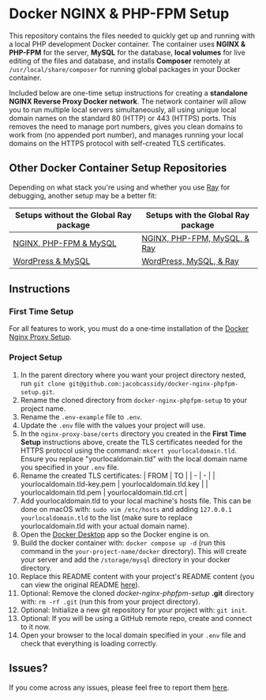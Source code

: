 # Docker NGINX & PHP-FPM Setup

This repository contains the files needed to quickly get up and running with a local PHP development Docker container. The container uses __NGINX & PHP-FPM__ for the server, __MySQL__ for the database, __local volumes__ for live editing of the files and database, and installs __Composer__ remotely at `/usr/local/share/composer` for running global packages in your Docker container.

Included below are one-time setup instructions for creating a __standalone NGINX Reverse Proxy Docker network__. The network container will allow you to run multiple local servers simultaneously, all using unique local domain names on the standard 80 (HTTP) or 443 (HTTPS) ports. This removes the need to manage port numbers, gives you clean domains to work from (no appended port number), and manages running your local domains on the HTTPS protocol with self-created TLS certificates.

## Other Docker Container Setup Repositories

Depending on what stack you're using and whether you use [Ray](https://myray.app/) for debugging, another setup may be a better fit:

| Setups without the Global Ray package| Setups with the Global Ray package |
| - | - |
| [NGINX, PHP-FPM & MySQL](https://github.com/jacobcassidy/docker-nginx-phpfpm-setup) | [NGINX, PHP-FPM, MySQL, & Ray](https://github.com/jacobcassidy/docker-nginx-phpfpm-ray-setup) |
| [WordPress & MySQL](https://github.com/jacobcassidy/docker-wordpress-setup) | [WordPress, MySQL, & Ray](https://github.com/jacobcassidy/docker-wordpress-ray-setup) |

## Instructions

### First Time Setup

For all features to work, you must do a one-time installation of the [Docker Nginx Proxy Setup](https://github.com/jacobcassidy/docker-nginx-proxy-setup).

### Project Setup

1. In the parent directory where you want your project directory nested, run `git clone git@github.com:jacobcassidy/docker-nginx-phpfpm-setup.git`.
2. Rename the cloned directory from `docker-nginx-phpfpm-setup` to your project name.
3. Rename the `.env-example` file to `.env`.
4. Update the `.env` file with the values your project will use.
5. In the `nginx-proxy-base/certs` directory you created in the __First Time Setup__ instructions above, create the TLS certificates needed for the HTTPS protocol using the command: `mkcert yourlocaldomain.tld`. Ensure you replace "yourlocaldomain.tld" with the local domain name you specified in your `.env` file.
6. Rename the created TLS certificates:
    | FROM | TO |
    | - | - |
    | yourlocaldomain.tld-key.pem | yourlocaldomain.tld.key |
    | yourlocaldomain.tld.pem | yourlocaldomain.tld.crt |
7. Add yourlocaldomain.tld to your local machine's hosts file. This can be done on macOS with: `sudo vim /etc/hosts` and adding `127.0.0.1 yourlocaldomain.tld` to the list (make sure to replace yourlocaldomain.tld with your actual domain name).
8. Open the [Docker Desktop](https://www.docker.com/products/docker-desktop/) app so the Docker engine is on.
9. Build the docker container with: `docker compose up -d` (run this command in the `your-project-name/docker` directory). This will create your server and add the `/storage/mysql` directory in your docker directory.
10. Replace this README content with your project's README content (you can view the original README [here](https://github.com/jacobcassidy/docker-nginx-phpfpm-setup)).
11. Optional: Remove the cloned _docker-nginx-phpfpm-setup_ __.git__ directory with: `rm -rf .git` (run this from your project directory).
12. Optional: Initialize a new git repository for your project with: `git init`.
13. Optional: If you will be using a GitHub remote repo, create and connect to it now.
14. Open your browser to the local domain specified in your `.env` file and check that everything is loading correctly.

## Issues?

If you come across any issues, please feel free to report them [here](https://github.com/jacobcassidy/docker-nginx-phpfpm-setup/issues).
